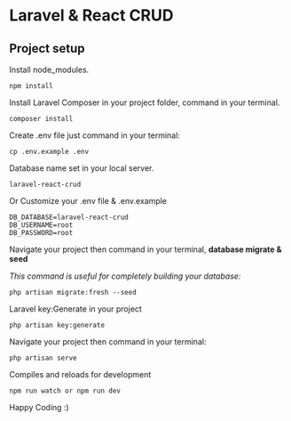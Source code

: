 # Laravel & React CRUD

## Project setup
Install node_modules.
```
npm install
```

Install Laravel Composer in your project folder, command in your terminal. 
```
composer install
```

Create .env file just command in your terminal:
```
cp .env.example .env
```

Database name set in your local server.
```
laravel-react-crud
```

Or Customize your .env file & .env.example
```
DB_DATABASE=laravel-react-crud
DB_USERNAME=root
DB_PASSWORD=root
```

Navigate your project then command in your terminal, **database migrate & seed** 

*This command is useful for completely building your database:*
```
php artisan migrate:fresh --seed
```

Laravel key:Generate in your project
```
php artisan key:generate
```
Navigate your project then command in your terminal:
``` 
php artisan serve
```

Compiles and reloads for development
``` 
npm run watch or npm run dev
```
Happy Coding :)